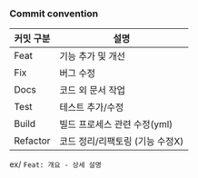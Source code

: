 ### Commit convention

| 커밋 구분        | 설명                  |
|--------------|---------------------|
| Feat	        | 기능 추가 및 개선          |
| Fix	         | 버그 수정               |
| Docs	        | 코드 외 문서 작업          |
| Test	        | 테스트 추가/수정           |
| Build	       | 빌드 프로세스 관련 수정(yml)  |
| Refactor	    | 코드 정리/리팩토링 (기능 수정X) |

ex/ `Feat: 개요 - 상세 설명`